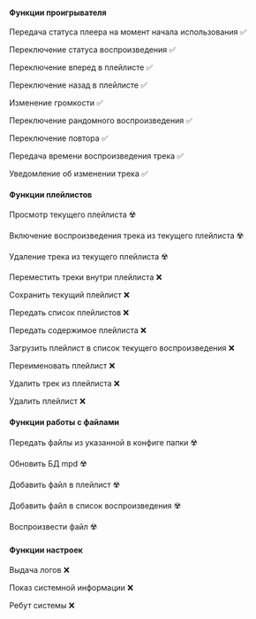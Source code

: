 #### Функции проигрывателя

Передача статуса плеера на момент начала использования :white_check_mark:

Переключение статуса воспроизведения :white_check_mark:

Переключение вперед в плейлисте :white_check_mark:

Переключение назад в плейлисте :white_check_mark:

Изменение громкости :white_check_mark:

Переключение рандомного воспроизведения :white_check_mark:

Переключение повтора :white_check_mark:

Передача времени воспроизведения трека :white_check_mark:

Уведомление об изменении трека :white_check_mark:

#### Функции плейлистов

Просмотр текущего плейлиста :radioactive:

Включение воспроизведения трека из текущего плейлиста :radioactive:

Удаление трека из текущего плейлиста :radioactive:

Переместить треки внутри плейлиста :x:

Сохранить текущий плейлист :x:

Передать список плейлистов :x:

Передать содержимое плейлиста :x:

Загрузить плейлист в список текущего воспроизведения :x:

Переименовать плейлист :x:

Удалить трек из плейлиста :x:

Удалить плейлист :x:

#### Функции работы с файлами

Передать файлы из указанной в конфиге папки :radioactive:

Обновить БД mpd :radioactive:

Добавить файл в плейлист :radioactive:

Добавить файл в список воспроизведения :radioactive:

Воспроизвести файл :radioactive:

#### Функции настроек

Выдача логов :x:

Показ системной информации :x:

Ребут системы :x:
